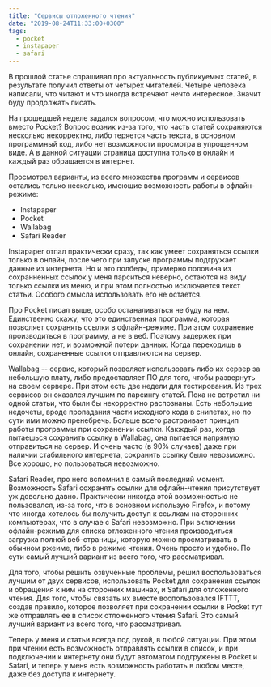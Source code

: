 ```yaml
---
title: "Сервисы отложенного чтения"
date: "2019-08-24T11:33:00+0300"
tags:
  - pocket
  - instapaper
  - safari
---
```

В прошлой статье спрашивал про актуальность публикуемых статей, в результате получил ответы от четырех читателей. Четыре
человека написали, что читают и что иногда встречают нечто интересное. Значит буду продолжать писать.

На прошедшей неделе задался вопросом, что можно использовать вместо Pocket? Вопрос возник из-за того, что часть статей
сохраняются несколько некорректно, либо теряется часть текста, в основном программный код, либо нет возможности
просмотра в упрощенном виде. А в данной ситуации страница доступна только в онлайн и каждый раз обращается в интернет.

Просмотрел варианты, из всего множества программ и сервисов остались только несколько, имеющие возможность работы в
офлайн-режиме:

* Instapaper
* Pocket
* Wallabag
* Safari Reader

Instapaper отпал практически сразу, так как умеет сохраняться ссылки только в онлайн, после чего при запуске программы
подгружает данные из интернета. Но и это полбеды, примерно половина из сохранненных ссылок у меня парситься неверно,
остаются на виду только ссылки из меню, и при этом полностью исключается текст статьи. Особого смысла использовать его
не остается.

Про Pocket писал выше, особо останаливаться не буду на нем. Единственно скажу, что это единственная программа, которая
позволяет сохранять ссылки в офлайн-режиме. При этом сохранение производиться в программу, а не в веб. Поэтому задержек
при сохранении нет, и возможной потери данных. Когда переходишь в онлайн, сохраненные ссылки отправляются на сервер.

Wallabag -- сервис, который позволяет использовать либо их сервер за небольшую плату, либо предоставляет ПО для того,
чтобы развернуть на своем сервере. При этом есть две недели для тестирования. Из трех сервисов он оказался лучшим по
парсингу статей. Пока не встретил ни одной статьи, что были бы некорректно распознаны. Есть небольшие недочеты, вроде
пропадания части исходного кода в снипетах, но по сути ими можно пренебречь. Больше всего растраивает принцип работы
программы при сохранении ссылки. Какждый раз, когда пытаешься сохранить ссылку в Wallabag, она пытается напрямую
отправиться на сервер. И очень часто (в 90% случаев) даже при наличии стабильного интернета, сохранить ссылку было
невозможно. Все хорошо, но пользоваться невозможно.

Safari Reader, про него вспомнил в самый последний момент. Возможность Safari сохранять ссылки для офлайн-чтения
присутствует уж довольно давно. Практически никогда этой возможностью не пользовался, из-за того, что в основном
использую Firefox, и потому что иногда хотелось бы получить доступ к ссылкам на сторонних компьютерах, что в случае с
Safari невозможно. При включении офлайн-режима для списка отложенного чтения производиться загрузка полной веб-страницы,
которую можно просматривать в обычном ржеиме, либо в режиме чтения. Очень просто и удобно. По сути самый лучший вариант
из всего того, что рассматривал.

Для того, чтобы решить озвученные проблемы, решил воспользоваться лучшим от двух сервисов, использовать Pocket для
сохранения ссылок и обращения к ним на сторонних машинах, и Safari для отложенного чтения. Для того, чтобы связать их
вместе воспользовался IFTTT, создав правило, которое позволяет при сохранении ссылки в Pocket тут же отправлять ее в
список отложенного чтения Safari. Это самый лучший вариант из всего того, что рассматривал.

Теперь у меня и статьи всегда под рукой, в любой ситуации. При этом при чтении есть возможность отправлять ссылки в
список, и при подключении к интернету они будут автоматом подгружены в Pocket и Safari, и теперь у меня есть возможность
работать в любом месте, даже без доступа к интернету.
